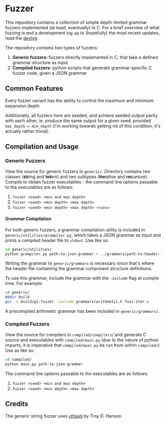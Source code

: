 # Fuzzer

This repository contains a collection of simple depth-limited grammar fuzzers implemented (at least, eventually) in C. For a brief overview of what fuzzing is and a development log up to (hopefully) the most recent updates, read the [devlog](https://positron11.github.io/fuzzer/#whats-fuzzing).

The repository contains two types of fuzzers:

1. **Generic fuzzers:** fuzzers directly implemented in C, that take a defined grammar structure as input
2. **Compiled fuzzers:** python scripts that generate grammar-specific C fuzzer code, given a JSON grammar

 ## Common Features 

Every fuzzer variant has the ability to control the maximum and minimum expansion depth.

Additionally, all fuzzers here are seeded, and achieve seeded output parity with each other, ie. produce the same output for a given seed, provided `max_depth = min_depth` (I'm working towards getting rid of this condition, it's actually rather trivial). 

## Compilation and Usage

### Generic Fuzzers

View the source for generic fuzzers in `generic/`. Directory contains two classes (**str**ing and **tok**en) and two subtypes (**iter**ative and **rec**u**r**sive). Compile to obtain fuzzer executables - the command line options passable to the executables are as follows:

1. `fuzzer <seed> <min and max depth>`
2. `fuzzer <seed> <min depth> <max depth>`
3. `fuzzer <seed> <min depth> <max depth> <runs>` 

#### Grammar Compilation

For both generic fuzzers, a grammar compilation utility is included in `generic/utilities/gcompiler.py`, which takes a JSON grammar as input and prints a compiled header file to `stdout`. Use like so:

```bash
cd generic/utilities/
python gcompiler.py path-to-json-grammar > ../grammars/path-to-header-file
```

Writing the grammar to `generic/grammars` is necessary since that's where the header file containing the grammar component structure definitions.

To use this grammar, include the grammar with the `-include` flag at compile time. For example: 

```bash
cd generic/
mkdir build
gcc -o build/gi-fuzzer -include grammars/arithmetic.h fuzz-iter.c 
```

A precompiled arithmetic grammar has been included in `generic/grammars/`.

### Compiled Fuzzers

View the source for compilers in `compiled/compilers`/ and generate C source and executables with `compiled/main.py` (due to the nature of python imports, it is imperative that `compiled/main.py` be run from within `compiled/`). Use as like so:

```bash
cd compiled/
python main.py path-to-json-grammar
```

The command line options passable to the executables are as follows:

1. `fuzzer <seed> <min and max depth>`
2. `fuzzer <seed> <min depth> <max depth>`

## Credits

The generic string fuzzer uses [uthash](https://troydhanson.github.io/uthash/) by Troy D. Hanson.
